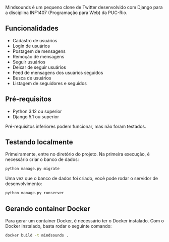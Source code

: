 Mindsounds é um pequeno clone de Twitter desenvolvido com Django para a disciplina INF1407 (Programação para Web) da PUC-Rio.

## Funcionalidades

- Cadastro de usuários
- Login de usuários
- Postagem de mensagens
- Remoção de mensagens
- Seguir usuários
- Deixar de seguir usuários
- Feed de mensagens dos usuários seguidos
- Busca de usuários
- Listagem de seguidores e seguidos

## Pré-requisitos

- Python 3.12 ou superior
- Django 5.1 ou superior

Pré-requisitos inferiores podem funcionar, mas não foram testados.

## Testando localmente

Primeiramente, entre no diretório do projeto. Na primeira execução, é necessário criar o banco de dados:

```bash
python manage.py migrate
```

Uma vez que o banco de dados foi criado, você pode rodar o servidor de desenvolvimento:

```bash
python manage.py runserver
```

## Gerando container Docker

Para gerar um container Docker, é necessário ter o Docker instalado. Com o Docker instalado, basta rodar o seguinte comando:

```bash
docker build -t mindsounds .
```
